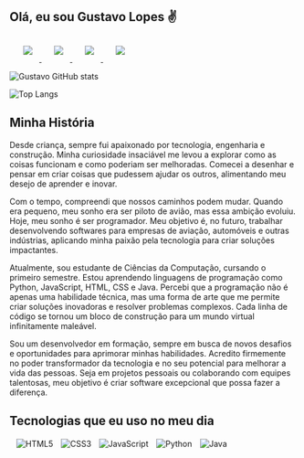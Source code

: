 ## Olá, eu sou Gustavo Lopes ✌️

<div style="display: inline_block; margin: 12px;">
    <a href="https://www.linkedin.com/in/gustavorobertodealmeidalopes/" target="_blank" style="margin-right: 10px;">
        <img src="https://img.shields.io/badge/LinkedIn-0077B5?style=for-the-badge&logo=linkedin&logoColor=white" style="margin: 12px;">
    </a>
    <a href="https://www.instagram.com/gustavoroberto_z/" target="_blank" style="margin-right: 10px;">
        <img src="https://img.shields.io/badge/Instagram-E4405F?style=for-the-badge&logo=instagram&logoColor=white" style="margin: 12px;">
    </a>
    <a href="https://x.com/Gustavo87592954" target="_blank" style="margin-right: 10px;">
        <img src="https://img.shields.io/badge/Twitter-1DA1F2?style=for-the-badge&logo=twitter&logoColor=white" style="margin: 12px;">
    </a>
    <a href="https://www.youtube.com/channel/UCNBpOsXGcrG2iz0vGuMeNDg" target="_blank">
        <img src="https://img.shields.io/badge/YouTube-FF0000?style=for-the-badge&logo=youtube&logoColor=white" style="margin: 12px;">
    </a>
</div>

![Gustavo GitHub stats](https://github-readme-stats.vercel.app/api?username=Gust01002&show_icons=true&theme=merko&locale=pt-br)

![Top Langs](https://github-readme-stats.vercel.app/api/top-langs/?username=Gust01002&layout=compact)

## Minha História 

Desde criança, sempre fui apaixonado por tecnologia, engenharia e construção. Minha curiosidade insaciável me levou a explorar como as coisas funcionam e como poderiam ser melhoradas. Comecei a desenhar e pensar em criar coisas que pudessem ajudar os outros, alimentando meu desejo de aprender e inovar.

Com o tempo, compreendi que nossos caminhos podem mudar. Quando era pequeno, meu sonho era ser piloto de avião, mas essa ambição evoluiu. Hoje, meu sonho é ser programador. Meu objetivo é, no futuro, trabalhar desenvolvendo softwares para empresas de aviação, automóveis e outras indústrias, aplicando minha paixão pela tecnologia para criar soluções impactantes.

Atualmente, sou estudante de Ciências da Computação, cursando o primeiro semestre. Estou aprendendo linguagens de programação como Python, JavaScript, HTML, CSS e Java. Percebi que a programação não é apenas uma habilidade técnica, mas uma forma de arte que me permite criar soluções inovadoras e resolver problemas complexos. Cada linha de código se tornou um bloco de construção para um mundo virtual infinitamente maleável.

Sou um desenvolvedor em formação, sempre em busca de novos desafios e oportunidades para aprimorar minhas habilidades. Acredito firmemente no poder transformador da tecnologia e no seu potencial para melhorar a vida das pessoas. Seja em projetos pessoais ou colaborando com equipes talentosas, meu objetivo é criar software excepcional que possa fazer a diferença.

## Tecnologias que eu uso no meu dia

<div style="display: inline_block; margin: 12px;">
   <img align="center" alt="HTML5" src="https://img.shields.io/badge/HTML5-E34F26?style=for-the-badge&logo=html5&logoColor=white" style="margin-right: 10px;"/>
   <img align="center" alt="CSS3" src="https://img.shields.io/badge/CSS3-1572B6?style=for-the-badge&logo=css3&logoColor=white" style="margin-right: 10px;"/>
   <img align="center" alt="JavaScript" src="https://img.shields.io/badge/JavaScript-F7DF1E?style=for-the-badge&logo=javascript&logoColor=black" style="margin-right: 10px;"/>
   <img align="center" alt="Python" src="https://img.shields.io/badge/Python-14354C?style=for-the-badge&logo=python&logoColor=white" style="margin-right: 10px;"/>
   <img align="center" alt="Java" src="https://img.shields.io/badge/Java-ED8B00?style=for-the-badge&logo=openjdk&logoColor=white"/>
</div>
